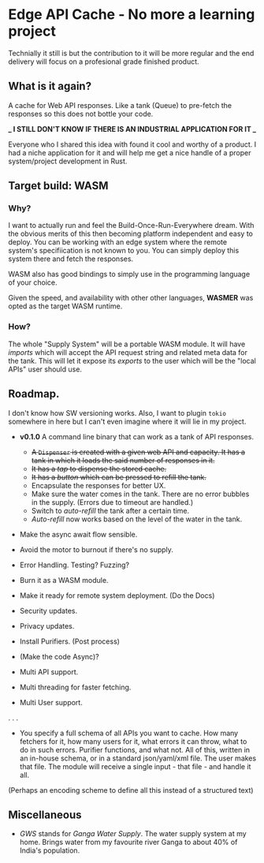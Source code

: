 # Edge API Cache - No more a learning project

Technially it still is but the contribution to it will be more regular and the end delivery will focus on a profesional grade finished product.

## What is it again?

A cache for Web API responses. Like a tank (Queue) to pre-fetch the responses so this does not bottle your code.

**_ I STILL DON'T KNOW IF THERE IS AN INDUSTRIAL APPLICATION FOR IT _**

Everyone who I shared this idea with found it cool and worthy of a product. I had a niche application for it and will help me get a nice handle of a proper system/project development in Rust.

## Target build: WASM

### Why?

I want to actually run and feel the Build-Once-Run-Everywhere dream. With the obvious merits of this then becoming platform independent and easy to deploy. You can be working with an edge system where the remote system's specifiication is not known to you. You can simply deploy this system there and fetch the responses.

WASM also has good bindings to simply use in the programming language of your choice.

Given the speed, and availability with other other languages, **WASMER** was opted as the target WASM runtime.

### How?

The whole "Supply System" will be a portable WASM module. It will have _imports_ which will accept the API request string and related meta data for the tank. This will let it expose its _exports_ to the user which will be the "local APIs" user should use.

## Roadmap.

I don't know how SW versioning works. Also, I want to plugin `tokio` somewhere in here but I can't even imagine where it will lie in my project.

- **v0.1.0** A command line binary that can work as a tank of API responses.

  - ~~A `Dispenser` is created with a given web API and capacity. It has a tank in which it loads the said number of responses in it.~~
  - ~~It has a _tap_ to dispense the stored cache.~~
  - ~~It has a _button_ which can be pressed to refill the tank.~~
  - Encapsulate the responses for better UX.
  - Make sure the water comes in the tank. There are no error bubbles in the supply. (Errors due to timeout are handled.)
  - Switch to _auto-refill_ the tank after a certain time.
  - _Auto-refill_ now works based on the level of the water in the tank.

- Make the async await flow sensible.

- Avoid the motor to burnout if there's no supply.

- Error Handling. Testing? Fuzzing?

- Burn it as a WASM module.

- Make it ready for remote system deployment. (Do the Docs)

- Security updates.

- Privacy updates.

- Install Purifiers. (Post process)

- (Make the code Async)?

- Multi API support.

- Multi threading for faster fetching.

- Multi User support.

.
.
.

- You specify a full schema of all APIs you want to cache. How many fetchers for it, how many users for it, what errors it can throw, what to do in such errors. Purifier functions, and what not. All of this, written in an in-house schema, or in a standard json/yaml/xml file. The user makes that file. The module will receive a single input - that file - and handle it all.

(Perhaps an encoding scheme to define all this instead of a structured text)

## Miscellaneous

- _GWS_ stands for _Ganga Water Supply_. The water supply system at my home. Brings water from my favourite river Ganga to about 40% of India's population.
